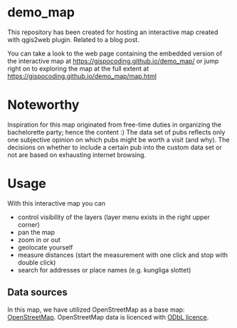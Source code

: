 # demo_map

This repository has been created for hosting an interactive map created with qgis2web plugin. Related to a blog post.

You can take a look to the web page containing the embedded version of the interactive map at https://gispocoding.github.io/demo_map/ or jump right on to exploring the map at the full extent at https://gispocoding.github.io/demo_map/map.html

# Noteworthy

Inspiration for this map originated from free-time duties in organizing the bachelorette party; hence the content :) The data set of pubs reflects only one subjective opinion on which pubs might be worth a visit (and why). The decisions on whether to include a certain pub into the custom data set or not are based on exhausting internet browsing.

# Usage

With this interactive map you can
- control visibility of the layers (layer menu exists in the right upper corner)
- pan the map
- zoom in or out
- geolocate yourself
- measure distances (start the measurement with one click and stop with double click)
- search for addresses or place names (e.g. kungliga slottet)

## Data sources

In this map, we have utilized OpenStreetMap as a base map: <a href="https://www.openstreetmap.org" target="_blank">OpenStreetMap</a>. OpenStreetMap data is licenced with <a href="https://opendatacommons.org/licenses/odbl/">ODbL licence</a>.
